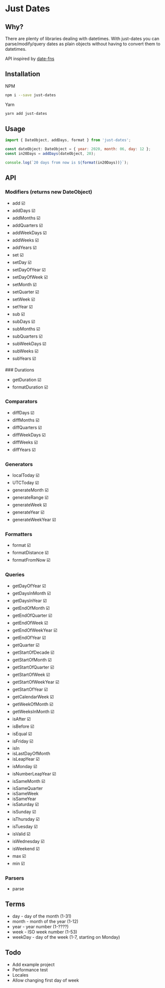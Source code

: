 # Just Dates

## Why?

There are plenty of libraries dealing with datetimes. With just-dates you can parse/modify/query dates as plain objects without having to convert them to datetimes.

API inspired by [date-fns](https://date-fns.org/)

## Installation

NPM
```bash
npm i --save just-dates
```
Yarn
```bash
yarn add just-dates
```

## Usage

```js
import { DateObject, addDays, format } from 'just-dates';

const dateObject: DateObject = { year: 2020, month: 06, day: 12 };
const in20Days = addDays(dateObject, 20);

console.log(`20 days from now is ${format(in20Days))}`);
```

## API
### Modifiers (returns new DateObject)
* add ☑️️️
* addDays ☑️️️
* addMonths ☑️️️
* addQuarters ☑️️️
* addWeekDays ☑️️️
* addWeeks ☑️️️
* addYears ☑️️
* set ☑️️
* setDay ☑️️
* setDayOfYear ☑️️
* setDayOfWeek ☑️️
* setMonth ☑️️
* setQuarter ☑️️
* setWeek ☑️️
* setYear ☑️️
* sub ☑️️️
* subDays ☑️️️
* subMonths ☑️️️
* subQuarters ☑️️
* subWeekDays ☑️️
* subWeeks ☑️️
* subYears ☑️️️

### Durations
* getDuration ☑️️️
* formatDuration ☑️️️

### Comparators
* diffDays ☑️️️
* diffMonths ☑️️️
* diffQuarters ☑️️️
* diffWeekDays ☑️️
* diffWeeks ☑️️
* diffYears ☑️️️

### Generators
* localToday ☑️️️
* UTCToday ☑️️️
* generateMonth ☑️️️
* generateRange ☑️️️
* generateWeek ☑️️️
* generateYear ☑️️️
* generateWeekYear ☑️️️

### Formatters
* format ☑️️️
* formatDistance ☑️️️
* formatFromNow ☑️️️

### Queries
* getDayOfYear ☑️️️
* getDaysInMonth ☑️️️
* getDaysInYear ☑️️️
* getEndOfMonth ☑️️️
* getEndOfQuarter ☑️️️
* getEndOfWeek ☑️️️
* getEndOfWeekYear ☑️️️
* getEndOfYear ☑️️️
* getQuarter ☑️️️
* getStartOfDecade ☑️️️
* getStartOfMonth ☑️️️
* getStartOfQuarter ☑️️️
* getStartOfWeek ☑️️️
* getStartOfWeekYear ☑️️️
* getStartOfYear ☑️️️
* getCalendarWeek ☑️️️
* getWeekOfMonth ☑️️️
* getWeeksInMonth ☑️️️
* isAfter ☑️️️
* isBefore ☑️️️
* isEqual ☑️️️
* isFriday ☑️️️
* isIn 
* isLastDayOfMonth 
* isLeapYear ☑️️️
* isMonday ☑️️️
* isNumberLeapYear ☑️️️
* isSameMonth ☑️️️
* isSameQuarter 
* isSameWeek 
* isSameYear 
* isSaturday ☑️️️
* isSunday ☑️️️
* isThursday ☑️️️
* isTuesday ☑️️️
* isValid ☑️️️
* isWednesday ☑️️️
* isWeekend ☑️️️
* max ☑️️️
* min ☑️️️

### Parsers
* parse

## Terms
* day - day of the month (1-31)
* month - month of the year (1-12)
* year - year number (1-????)
* week - ISO week number (1-53)
* weekDay - day of the week (1-7, starting on Monday)

## Todo
* Add example project
* Performance test
* Locales
* Allow changing first day of week